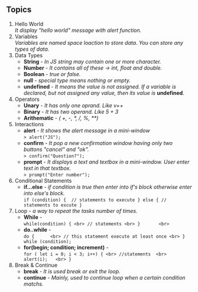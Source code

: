 ## Topics

1. Hello World<br>
   _It display "hello world" message with alert function._
2. Variables<br>
   _Variables are named space loaction to store data. You can store any types of data._
3. Data Types<br>
	- **String** - _In JS string may contain one or more character._ 
	- **Number** - _It contains all of these -> int, float and double._
	- **Boolean** - _true or false._
	- **null** - _special type means nothing or empty._
	- **undefined** - _It means the value is not assigned. If a variable is declared, but not assigned any value, then its value is_ **undefined**.
4. Operators <br>
	- **Unary** - _It has only one oprand. Like v++_
	- **Binary** - _It has two operand. Like 5 + 3_
	- **Arithematic** - _( +, -, *, /, %, \*\*)_
5. Interactions<br>
	- **alert** - _It shows the alert message in a mini-window_ <br>
	`> alert("JS");`
	- **confirm** - _It pop a new confirmation window having only two buttons "cancel" and "ok"._<br>
	`> confirm("Question?");`
	- **prompt** - _It displays a text and textbox in a mini-window. User enter text in that textbox._<br>
	`> prompt("Enter number");`
6. Conditional Statements<br>
	- **if...else** - _if condition is true then enter into if's block otherwise enter into else's block._<br>
		`if (condition) { 
			// statements to execute
		} else {
			// statements to excute
		} ` 
7. Loop - _a way to repeat the tasks number of times._<br>
	- **While** - <br>
		`while(condition) { <br>
			// statements <br>
		}		<br>
		` 
	- **do..while** - <br> 
		` do {		<br>
			// this statement execute at least once <br>
		} while (condition); 	`	<br>
	- **for(begin; condition; increment)** - <br>
		` for ( let i = 0; i < 3; i++) { <br>
			//statements  <br>
			alert(i);   <br>
		} `
8. Break & Continue <br>
	- **break** - _It is used break or exit the loop._
	- **continue** - _Mainly, used to continue loop when a certain condition matchs._

